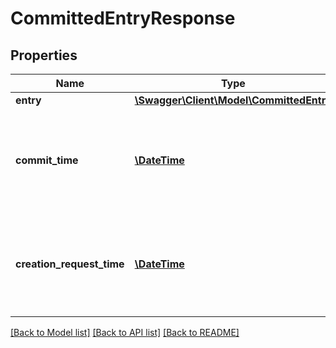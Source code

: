 # CommittedEntryResponse

## Properties
Name | Type | Description | Notes
------------ | ------------- | ------------- | -------------
**entry** | [**\Swagger\Client\Model\CommittedEntry**](CommittedEntry.md) |  | 
**commit_time** | [**\DateTime**](\DateTime.md) | The time at which the entry creation was first requested in ISO 8601 format | [optional] 
**creation_request_time** | [**\DateTime**](\DateTime.md) | The time at which the entry creation was first requested in ISO 8601 format | [optional] 

[[Back to Model list]](../README.md#documentation-for-models) [[Back to API list]](../README.md#documentation-for-api-endpoints) [[Back to README]](../README.md)


